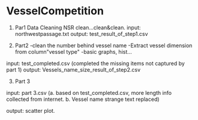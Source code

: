 # VesselCompetition

1. Par1 Data Cleaning NSR
clean...clean&clean.
input: northwestpassage.txt
output: test_result_of_step1.csv

2. Part2 
-clean the number behind vessel name
-Extract vessel dimension from column"vessel type"
-basic graphs, hist...

input: test_completed.csv  (completed the missing items not captured by part 1)
output: Vessels_name_size_result_of_step2.csv

3. Part 3

input: part 3.csv 
(a. based on test_completed.csv, more length info collected from internet. 
b. Vessel name strange text replaced)

output: scatter plot.